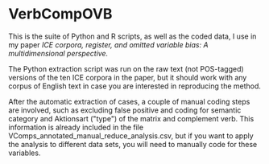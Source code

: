 # VerbCompOVB
This is the suite of Python and R scripts, as well as the coded data, I use in my paper *ICE corpora, register, and omitted variable bias: 
A multidimensional perspective.*

The Python extraction script was run on the raw text (not POS-tagged) versions of the ten ICE corpora in the paper, but it should work with any corpus of English
text in case you are interested in reproducing the method.

After the automatic extraction of cases, a couple of manual coding steps are involved, such as excluding false positive and coding for semantic category and
Aktionsart ("type") of the matrix and complement verb. This information is already included in the file VComps_annotated_manual_reduce_analysis.csv,
but if you want to apply the analysis to different data sets, you will need to manually code for these variables.
